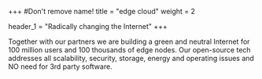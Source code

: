 +++
#Don't remove name!
title = "edge cloud"
weight = 2

header_1 = "Radically changing the Internet"
+++

Together with our partners we are building a green and neutral Internet for 100 million users and 100 thousands of edge nodes. Our open-source tech addresses all scalability, security, storage, energy and operating issues and NO need for 3rd party software. 

